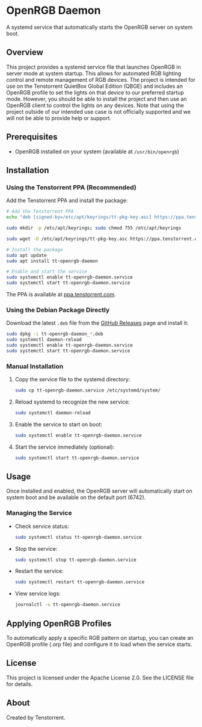 # OpenRGB Daemon

A systemd service that automatically starts the OpenRGB server on system boot.

## Overview

This project provides a systemd service file that launches OpenRGB in server mode at system startup. This allows for automated RGB lighting control and remote management of RGB devices. The project is intended for use on the Tenstorrent QuietBox Global Edition (QBGE) and includes an OpenRGB profile to set the lights on that device to our preferred startup mode. However, you should be able to install the project and then use an OpenRGB client to control the lights on any devices. Note that using the project outside of our intended use case is not officially supported and we will not be able to provide help or support.

## Prerequisites

- OpenRGB installed on your system (available at `/usr/bin/openrgb`)

## Installation

### Using the Tenstorrent PPA (Recommended)

Add the Tenstorrent PPA and install the package:

```bash
# Add the Tenstorrent PPA
echo "deb [signed-by=/etc/apt/keyrings/tt-pkg-key.asc] https://ppa.tenstorrent.com/ubuntu/ $( cat /etc/os-release | grep "^VERSION_CODENAME=" | sed 's/^VERSION_CODENAME=//' ) main" | sudo tee /etc/apt/sources.list.d/tenstorrent.list > /dev/null

sudo mkdir -p /etc/apt/keyrings; sudo chmod 755 /etc/apt/keyrings

sudo wget -O /etc/apt/keyrings/tt-pkg-key.asc https://ppa.tenstorrent.com/ubuntu/tt-pkg-key.asc 

# Install the package
sudo apt update
sudo apt install tt-openrgb-daemon

# Enable and start the service
sudo systemctl enable tt-openrgb-daemon.service
sudo systemctl start tt-openrgb-daemon.service
```

The PPA is available at [ppa.tenstorrent.com](https://ppa.tenstorrent.com).

### Using the Debian Package Directly

Download the latest `.deb` file from the [GitHub Releases](https://github.com/tenstorrent/openrgb-daemon/releases) page and install it:

```bash
sudo dpkg -i tt-openrgb-daemon_*.deb
sudo systemctl daemon-reload
sudo systemctl enable tt-openrgb-daemon.service
sudo systemctl start tt-openrgb-daemon.service
```

### Manual Installation

1. Copy the service file to the systemd directory:
   ```bash
   sudo cp tt-openrgb-daemon.service /etc/systemd/system/
   ```

2. Reload systemd to recognize the new service:
   ```bash
   sudo systemctl daemon-reload
   ```

3. Enable the service to start on boot:
   ```bash
   sudo systemctl enable tt-openrgb-daemon.service
   ```

4. Start the service immediately (optional):
   ```bash
   sudo systemctl start tt-openrgb-daemon.service
   ```

## Usage

Once installed and enabled, the OpenRGB server will automatically start on system boot and be available on the default port (6742).

### Managing the Service

- Check service status:
  ```bash
  sudo systemctl status tt-openrgb-daemon.service
  ```

- Stop the service:
  ```bash
  sudo systemctl stop tt-openrgb-daemon.service
  ```

- Restart the service:
  ```bash
  sudo systemctl restart tt-openrgb-daemon.service
  ```

- View service logs:
  ```bash
  journalctl -u tt-openrgb-daemon.service
  ```

## Applying OpenRGB Profiles

To automatically apply a specific RGB pattern on startup, you can create an OpenRGB profile (.orp file) and configure it to load when the service starts.

## License

This project is licensed under the Apache License 2.0. See the LICENSE file for details.

## About

Created by Tenstorrent.
